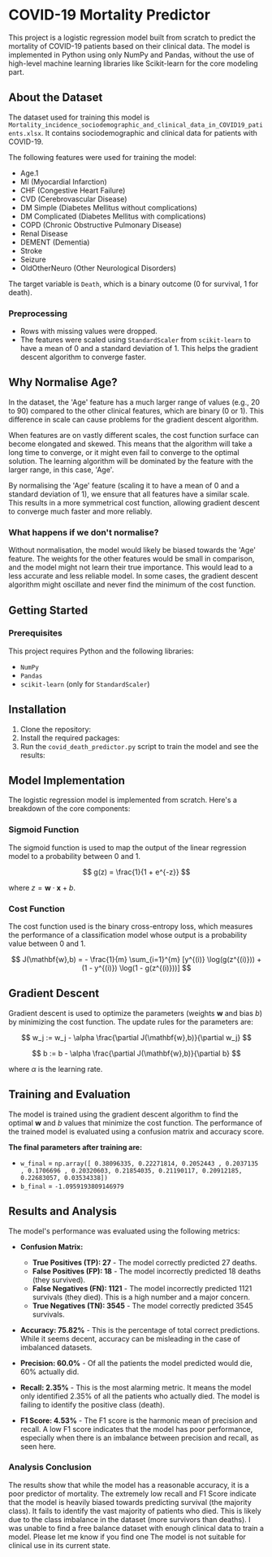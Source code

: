# COVID-19 Mortality Predictor

This project is a logistic regression model built from scratch to predict the mortality of COVID-19 patients based on their clinical data. The model is implemented in Python using only NumPy and Pandas, without the use of high-level machine learning libraries like Scikit-learn for the core modeling part.

## About the Dataset

The dataset used for training this model is `Mortality_incidence_sociodemographic_and_clinical_data_in_COVID19_patients.xlsx`. It contains sociodemographic and clinical data for patients with COVID-19.

The following features were used for training the model:
* Age.1
* MI (Myocardial Infarction)
* CHF (Congestive Heart Failure)
* CVD (Cerebrovascular Disease)
* DM Simple (Diabetes Mellitus without complications)
* DM Complicated (Diabetes Mellitus with complications)
* COPD (Chronic Obstructive Pulmonary Disease)
* Renal Disease
* DEMENT (Dementia)
* Stroke
* Seizure
* OldOtherNeuro (Other Neurological Disorders)

The target variable is `Death`, which is a binary outcome (0 for survival, 1 for death).

### Preprocessing
* Rows with missing values were dropped.
* The features were scaled using `StandardScaler` from `scikit-learn` to have a mean of 0 and a standard deviation of 1. This helps the gradient descent algorithm to converge faster.

## Why Normalise Age?

In the dataset, the 'Age' feature has a much larger range of values (e.g., 20 to 90) compared to the other clinical features, which are binary (0 or 1). This difference in scale can cause problems for the gradient descent algorithm.

When features are on vastly different scales, the cost function surface can become elongated and skewed. This means that the algorithm will take a long time to converge, or it might even fail to converge to the optimal solution. The learning algorithm will be dominated by the feature with the larger range, in this case, 'Age'.

By normalising the 'Age' feature (scaling it to have a mean of 0 and a standard deviation of 1), we ensure that all features have a similar scale. This results in a more symmetrical cost function, allowing gradient descent to converge much faster and more reliably.

### What happens if we don't normalise?
Without normalisation, the model would likely be biased towards the 'Age' feature. The weights for the other features would be small in comparison, and the model might not learn their true importance. This would lead to a less accurate and less reliable model. In some cases, the gradient descent algorithm might oscillate and never find the minimum of the cost function.

## Getting Started

### Prerequisites
This project requires Python and the following libraries:
* `NumPy`
* `Pandas`
* `scikit-learn` (only for `StandardScaler`)

## Installation

1.  Clone the repository:
2.  Install the required packages:
3.  Run the `covid_death_predictor.py` script to train the model and see the results:

## Model Implementation

The logistic regression model is implemented from scratch. Here's a breakdown of the core components:

### Sigmoid Function
The sigmoid function is used to map the output of the linear regression model to a probability between 0 and 1.

$$ g(z) = \frac{1}{1 + e^{-z}} $$

where $z = \mathbf{w} \cdot \mathbf{x} + b$.

### Cost Function
The cost function used is the binary cross-entropy loss, which measures the performance of a classification model whose output is a probability value between 0 and 1.

$$ J(\mathbf{w},b) = - \frac{1}{m} \sum_{i=1}^{m} [y^{(i)} \log(g(z^{(i)})) + (1 - y^{(i)}) \log(1 - g(z^{(i)}))] $$

## Gradient Descent

Gradient descent is used to optimize the parameters (weights $\mathbf{w}$ and bias $b$) by minimizing the cost function. The update rules for the parameters are:

$$ w_j := w_j - \alpha \frac{\partial J(\mathbf{w},b)}{\partial w_j} $$

$$ b := b - \alpha \frac{\partial J(\mathbf{w},b)}{\partial b} $$

where $\alpha$ is the learning rate.

## Training and Evaluation

The model is trained using the gradient descent algorithm to find the optimal $\mathbf{w}$ and $b$ values that minimize the cost function. The performance of the trained model is evaluated using a confusion matrix and accuracy score.

**The final parameters after training are:**
* `w_final` = `np.array([ 0.38096335, 0.22271814, 0.2052443 , 0.2037135 , 0.1706696 , 0.20320603, 0.21854035, 0.21190117, 0.20912185, 0.22683057, 0.03534338])`
* `b_final` = `-1.0959193809146979`

## Results and Analysis

The model's performance was evaluated using the following metrics:

* **Confusion Matrix:**
    * **True Positives (TP): 27** - The model correctly predicted 27 deaths.
    * **False Positives (FP): 18** - The model incorrectly predicted 18 deaths (they survived).
    * **False Negatives (FN): 1121** - The model incorrectly predicted 1121 survivals (they died). This is a high number and a major concern.
    * **True Negatives (TN): 3545** - The model correctly predicted 3545 survivals.

* **Accuracy: 75.82%** - This is the percentage of total correct predictions. While it seems decent, accuracy can be misleading in the case of imbalanced datasets.

* **Precision: 60.0%** - Of all the patients the model predicted would die, 60% actually did.

* **Recall: 2.35%** - This is the most alarming metric. It means the model only identified 2.35% of all the patients who actually died. The model is failing to identify the positive class (death).

* **F1 Score: 4.53%** - The F1 score is the harmonic mean of precision and recall. A low F1 score indicates that the model has poor performance, especially when there is an imbalance between precision and recall, as seen here.

### Analysis Conclusion
The results show that while the model has a reasonable accuracy, it is a poor predictor of mortality. The extremely low recall and F1 Score indicate that the model is heavily biased towards predicting survival (the majority class). It fails to identify the vast majority of patients who died. This is likely due to the class imbalance in the dataset (more survivors than deaths). I was unable to find a free balance dataset with enough clinical data to train a model. Please let me know if you find one The model is not suitable for clinical use in its current state.
